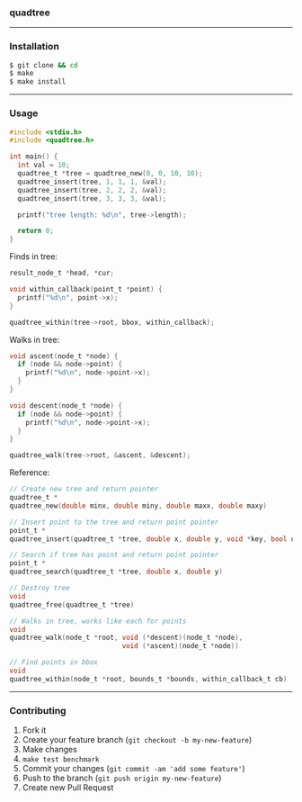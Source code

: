 ### quadtree

---

### Installation

```bash
$ git clone && cd
$ make
$ make install
```

---

### Usage

```c
#include <stdio.h>
#include <quadtree.h>

int main() {
  int val = 10;
  quadtree_t *tree = quadtree_new(0, 0, 10, 10);
  quadtree_insert(tree, 1, 1, 1, &val);
  quadtree_insert(tree, 2, 2, 2, &val);
  quadtree_insert(tree, 3, 3, 3, &val);

  printf("tree length: %d\n", tree->length);

  return 0;
}
```

Finds in tree:

```c
result_node_t *head, *cur;

void within_callback(point_t *point) {
  printf("%d\n", point->x);
}

quadtree_within(tree->root, bbox, within_callback);
```

Walks in tree:

```c
void ascent(node_t *node) {
  if (node && node->point) {
    printf("%d\n", node->point->x);
  }
}

void descent(node_t *node) {
  if (node && node->point) {
    printf("%d\n", node->point->x);
  }
}

quadtree_walk(tree->root, &ascent, &descent);
```

Reference:

```c
// Create new tree and return pointer
quadtree_t *
quadtree_new(double minx, double miny, double maxx, double maxy)

// Insert point to the tree and return point pointer
point_t *
quadtree_insert(quadtree_t *tree, double x, double y, void *key, bool update)

// Search if tree has point and return point pointer
point_t *
quadtree_search(quadtree_t *tree, double x, double y)

// Destroy tree
void
quadtree_free(quadtree_t *tree)

// Walks in tree, works like each for points
void
quadtree_walk(node_t *root, void (*descent)(node_t *node),
                            void (*ascent)(node_t *node))

// Find points in bbox
void
quadtree_within(node_t *root, bounds_t *bounds, within_callback_t cb)
```

---

### Contributing

1. Fork it
2. Create your feature branch (`git checkout -b my-new-feature`)
3. Make changes
4. `make test benchmark`
5. Commit your changes (`git commit -am 'add some feature'`)
6. Push to the branch (`git push origin my-new-feature`)
7. Create new Pull Request
